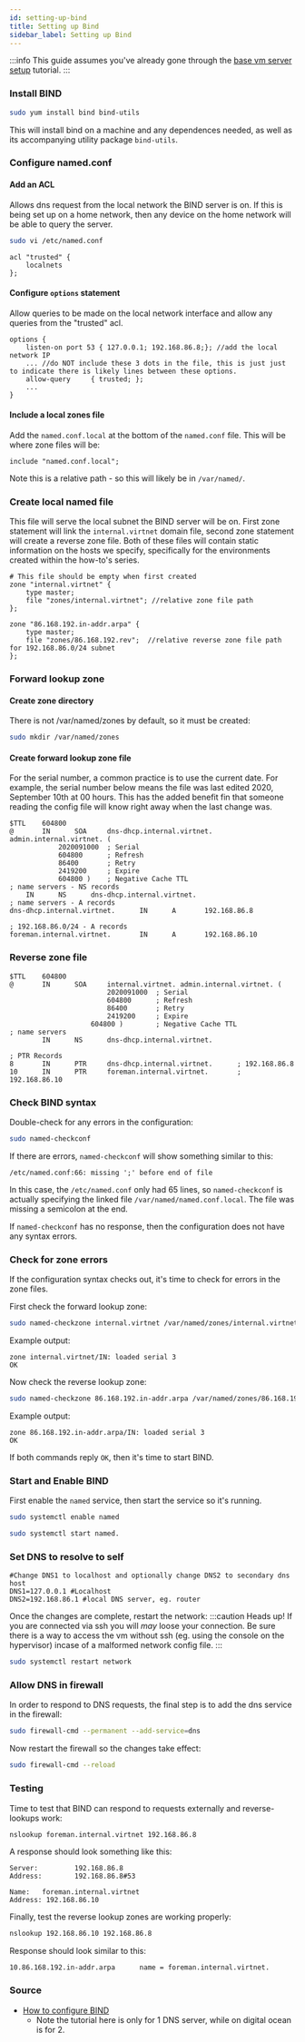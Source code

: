 ```yaml
---
id: setting-up-bind
title: Setting up Bind
sidebar_label: Setting up Bind
---
```

:::info
This guide assumes you've already gone through the [base vm server setup](base-vm-server-setup.md) tutorial.
:::
### Install BIND
```bash
sudo yum install bind bind-utils
```
This will install bind on a machine and any dependences needed, as well as its accompanying utility package `bind-utils`.

### Configure named.conf
#### Add an ACL
Allows dns request from the local network the BIND server is on. If this is being set up on a home network, then any device on the home network will be able to query the server.
```bash
sudo vi /etc/named.conf
```
```clike title="/etc/named.conf"
acl "trusted" {
    localnets
};
```
#### Configure `options` statement
Allow queries to be made on the local network interface and allow any queries from the "trusted" acl.
```clike title="/etc/named.conf"
options {
    listen-on port 53 { 127.0.0.1; 192.168.86.8;}; //add the local network IP
    ... //do NOT include these 3 dots in the file, this is just just to indicate there is likely lines between these options.
    allow-query     { trusted; };
    ...
}
```
#### Include a local zones file
Add the `named.conf.local` at the bottom of the `named.conf` file. This will be where zone files will be:
```clike title="/etc/named.conf"
include "named.conf.local";
```
Note this is a relative path - so this will likely be in `/var/named/`.
### Create local named file
This file will serve the local subnet the BIND server will be on. First zone statement will link the `internal.virtnet` domain file, second zone statement will create a reverse zone file. Both of these files will contain static information on the hosts we specify, specifically for the environments created within the how-to's series.

```clike title="/var/named/named.conf.local"
# This file should be empty when first created
zone "internal.virtnet" {
    type master;
    file "zones/internal.virtnet"; //relative zone file path
};

zone "86.168.192.in-addr.arpa" {
    type master;
    file "zones/86.168.192.rev";  //relative reverse zone file path for 192.168.86.0/24 subnet
};
```

### Forward lookup zone
#### Create zone directory
There is not /var/named/zones by default, so it must be created:
```bash
sudo mkdir /var/named/zones
```
#### Create forward lookup zone file
For the serial number, a common practice is to use the current date. For example, the serial number below means the file was last edited 2020, September 10th at 00 hours.
This has the added benefit fin that someone reading the config file will know right away when the last change was.
```clike title="/var/named/zones/internal.virtnet"
$TTL    604800
@       IN      SOA     dns-dhcp.internal.virtnet. admin.internal.virtnet. (
            2020091000  ; Serial
            604800      ; Refresh
            86400       ; Retry
            2419200     ; Expire
            604800 )    ; Negative Cache TTL
; name servers - NS records
    IN      NS      dns-dhcp.internal.virtnet.
; name servers - A records
dns-dhcp.internal.virtnet.      IN      A       192.168.86.8

; 192.168.86.0/24 - A records
foreman.internal.virtnet.       IN      A       192.168.86.10
```

### Reverse zone file
```clike title="/var/named/zones/86.168.192.rev"
$TTL    604800
@       IN      SOA     internal.virtnet. admin.internal.virtnet. (
                        2020091000  ; Serial
                        604800      ; Refresh
                        86400       ; Retry
                        2419200     ; Expire
                    604800 )        ; Negative Cache TTL
; name servers
        IN      NS      dns-dhcp.internal.virtnet.

; PTR Records
8       IN      PTR     dns-dhcp.internal.virtnet.      ; 192.168.86.8
10      IN      PTR     foreman.internal.virtnet.       ; 192.168.86.10
```

### Check BIND syntax
Double-check for any errors in the configuration:
```bash
sudo named-checkconf
```
If there are errors, `named-checkconf` will show something similar to this:
```text
/etc/named.conf:66: missing ';' before end of file
```
In this case, the `/etc/named.conf` only had 65 lines, so `named-checkconf` is actually specifying the linked file `/var/named/named.conf.local`. The file was missing a semicolon at the end.

If `named-checkconf` has no response, then the configuration does not have any syntax errors.

### Check for zone errors
If the configuration syntax checks out, it's time to check for errors in the zone files.

First check the forward lookup zone:
```bash
sudo named-checkzone internal.virtnet /var/named/zones/internal.virtnet
```
Example output:
```text
zone internal.virtnet/IN: loaded serial 3
OK
```
Now check the reverse lookup zone:
```bash
sudo named-checkzone 86.168.192.in-addr.arpa /var/named/zones/86.168.192.rev
```
Example output:
```text
zone 86.168.192.in-addr.arpa/IN: loaded serial 3
OK
```
If both commands reply `OK`, then it's time to start BIND.

### Start and Enable BIND

First enable the `named` service, then start the service so it's running.
```bash
sudo systemctl enable named
```
```bash
sudo systemctl start named.
```

### Set DNS to resolve to self

```text title="/etc/sysconfig/network-scripts/ifcfg-eth0"
#Change DNS1 to localhost and optionally change DNS2 to secondary dns host
DNS1=127.0.0.1 #Localhost
DNS2=192.168.86.1 #local DNS server, eg. router
```

Once the changes are complete, restart the network:
:::caution Heads up!
If you are connected via ssh you will _may_ loose your connection. Be sure there is a way to access the vm without ssh (eg. using the console on the hypervisor) incase of a malformed network config file.
:::
```bash
sudo systemctl restart network
```

### Allow DNS in firewall

In order to respond to DNS requests, the final step is to add the dns service in the firewall:
```bash
sudo firewall-cmd --permanent --add-service=dns
```
Now restart the firewall so the changes take effect:
```bash
sudo firewall-cmd --reload
```

### Testing
Time to test that BIND can respond to requests externally and reverse-lookups work:
```bash title="external host"
nslookup foreman.internal.virtnet 192.168.86.8
```
A response should look something like this:
```text
Server:         192.168.86.8
Address:        192.168.86.8#53

Name:   foreman.internal.virtnet
Address: 192.168.86.10
```

Finally, test the reverse lookup zones are working properly:
```bash
nslookup 192.168.86.10 192.168.86.8
```
Response should look similar to this:
```text
10.86.168.192.in-addr.arpa      name = foreman.internal.virtnet.
```

### Source
- [How to configure BIND](https://www.digitalocean.com/community/tutorials/how-to-configure-bind-as-a-private-network-dns-server-on-centos-7)
    - Note the tutorial here is only for 1 DNS server, while on digital ocean is for 2.